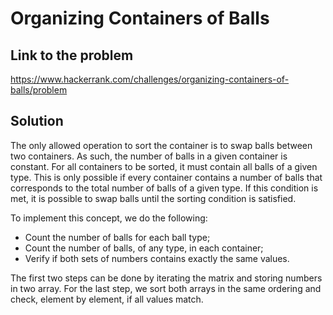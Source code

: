 # Organizing Containers of Balls

## Link to the problem

https://www.hackerrank.com/challenges/organizing-containers-of-balls/problem

## Solution

The only allowed operation to sort the container is to swap balls between two containers.
As such, the number of balls in a given container is constant.
For all containers to be sorted, it must contain all balls of a given type.
This is only possible if every container contains a number of balls that corresponds to the total number of balls of a given type.
If this condition is met, it is possible to swap balls until the sorting condition is satisfied.

To implement this concept, we do the following:

- Count the number of balls for each ball type;
- Count the number of balls, of any type, in each container;
- Verify if both sets of numbers contains exactly the same values.

The first two steps can be done by iterating the matrix and storing numbers in two array.
For the last step, we sort both arrays in the same ordering and check, element by element, if all values match.